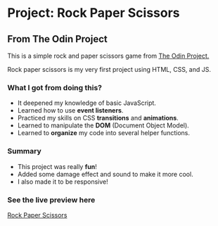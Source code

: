 # Project: Rock Paper Scissors

## From The Odin Project

This is a simple rock and paper scissors game from [The Odin Project.](https://www.theodinproject.com/lessons/foundations-rock-paper-scissors)

Rock paper scissors is my very first project using HTML, CSS, and JS.

### What I got from doing this?
* It deepened my knowledge of basic JavaScript.
* Learned how to use **event listeners**.
* Practiced my skills on CSS **transitions** and **animations**.
* Learned to manipulate the **DOM** (Document Object Model).
* Learned to **organize** my code into several helper functions.

### Summary
* This project was really **fun**!
* Added some damage effect and sound to make it more cool.
* I also made it to be responsive!

### See the live preview here
[Rock Paper Scissors](https://yisaaaa.github.io/Rock-Paper-Scissors/)

